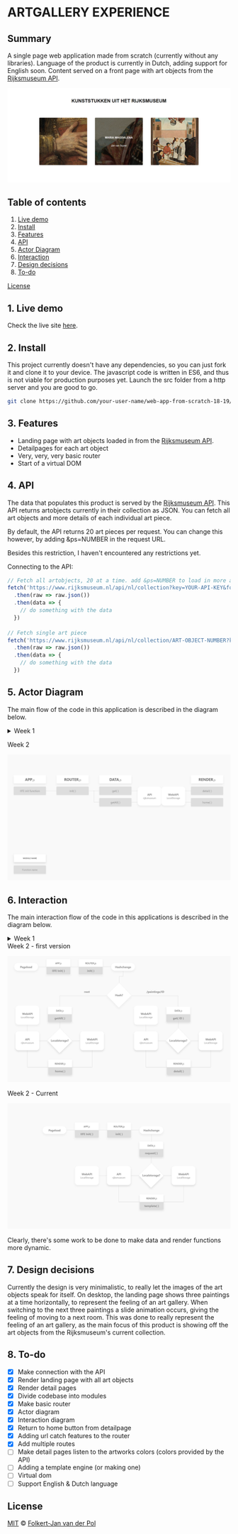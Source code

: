 # ARTGALLERY EXPERIENCE

## Summary
A single page web application made from scratch (currently without any libraries). Language of the product is currently in Dutch, adding support for English soon.
Content served on a front page with art objects from the [Rijksmuseum API](https://www.rijksmuseum.nl/nl/api).

![Prototype screenshot](docs/screenshot_1.png)

## Table of contents
1. [Live demo](#1-Live-demo)
2. [Install](#2-Install)
3. [Features](#3-Features)
4. [API](#4-API)
5. [Actor Diagram](#5-Actor-Diagram)
6. [Interaction](#6-Interaction)
7. [Design decisions](#7-Design-decisions)
8. [To-do](#8-To-do)

[License](#License)

## 1. Live demo
Check the live site [here](https://follywolly.github.io/web-app-from-scratch-18-19/src).

## 2. Install
This project currently doesn't have any dependencies, so you can just fork it and clone it to your device.
The javascript code is written in ES6, and thus is not viable for production purposes yet.
Launch the src folder from a http server and you are good to go.
```bash
git clone https://github.com/your-user-name/web-app-from-scratch-18-19/src
```

## 3. Features
- Landing page with art objects loaded in from the [Rijksmuseum API](https://www.rijksmuseum.nl/nl/api).
- Detailpages for each art object
- Very, very, very basic router
- Start of a virtual DOM

## 4. API
The data that populates this product is served by the [Rijksmuseum API](https://www.rijksmuseum.nl/nl/api).
This API returns artobjects currently in their collection as JSON.
You can fetch all art objects and more details of each individual art piece.

By default, the API returns 20 art pieces per request. You can change this however, by adding &ps=NUMBER in the request URL.

Besides this restriction, I haven't encountered any restrictions yet.

Connecting to the API:
```js
// Fetch all artobjects, 20 at a time. add &ps=NUMBER to load in more at a time
fetch('https://www.rijksmuseum.nl/api/nl/collection?key=YOUR-API-KEY&format=json')
  .then(raw => raw.json())
  .then(data => {
    // do something with the data
  })

// Fetch single art piece
fetch('https://www.rijksmuseum.nl/api/nl/collection/ART-OBJECT-NUMBER?key=YOUR-API-KEY&format=json')
  .then(raw => raw.json())
  .then(data => {
    // do something with the data
  })
```
## 5. Actor Diagram
The main flow of the code in this application is described in the diagram below.
<details>
<summary>Week 1</summary>

![Actor diagram image](docs/actor_diagram.png)
</details>
  
Week 2

![Actor diagram image](docs/actor_diagram_week2.png)

## 6. Interaction
The main interaction flow of the code in this applications is described in the diagram below.

<details>
<summary>Week 1</summary>

![Interaction diagram image](docs/interaction_diagram.png)
</details>   
<summary>Week 2 - first version</summary>

![Interaction diagram image](docs/interaction_diagram_week2.png)
</details>   

Week 2 - Current

![Interaction diagram image](docs/interaction_diagram_week2_2.png)

Clearly, there's some work to be done to make data and render functions more dynamic.

## 7. Design decisions
Currently the design is very minimalistic, to really let the images of the art objects speak for itself.
On desktop, the landing page shows three paintings at a time horizontally, to represent the feeling of an art gallery. When switching to the next three paintings a slide animation occurs, giving the feeling of moving to a next room. This was done to really represent the feeling of an art gallery, as the main focus of this product is showing off the art objects from the Rijksmuseum's current collection.

## 8. To-do
- [x] Make connection with the API
- [x] Render landing page with all art objects
- [x] Render detail pages
- [x] Divide codebase into modules
- [x] Make basic router
- [x] Actor diagram
- [x] Interaction diagram
- [x] Return to home button from detailpage
- [x] Adding url catch features to the router
- [x] Add multiple routes
- [ ] Make detail pages listen to the artworks colors (colors provided by the API)
- [ ] Adding a template engine (or making one)
- [ ] Virtual dom
- [ ] Support English & Dutch language

## License
[MIT](LICENSE) © [Folkert-Jan van der Pol](https://folkertjan.nl/)
